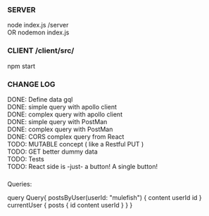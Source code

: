 ### SERVER
node index.js /server  
OR
nodemon index.js  

### CLIENT /client/src/  
npm start 



### CHANGE LOG  
DONE: Define data gql  
DONE: simple query with apollo client   
DONE: complex query with apollo client  
DONE: simple query with PostMan  
DONE: complex query with PostMan  
DONE: CORS complex query from React  
TODO: MUTABLE concept ( like a Restful PUT )  
TODO: GET better dummy data  
TODO: Tests  
TODO: React side is -just- a button! A single button! 

  
 



### 
Queries:   

query Query{ 
  postsByUser(userId: "mulefish") {
  content
    userId
    id
  }
  currentUser {
    posts {
      id
      content
      userId
    }
  }
}
